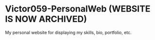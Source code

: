 # Victor059-PersonalWeb (WEBSITE IS NOW ARCHIVED)
My personal website for displaying my skills, bio, portfolio, etc.
